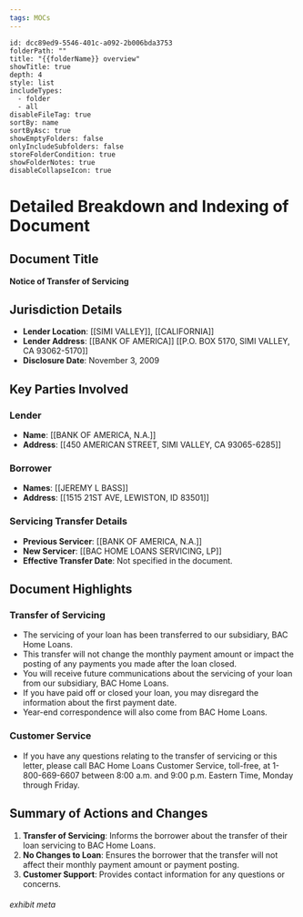 ```yaml
---
tags: MOCs
---
```

```folder-overview
id: dcc89ed9-5546-401c-a092-2b006bda3753
folderPath: ""
title: "{{folderName}} overview"
showTitle: true
depth: 4
style: list
includeTypes:
  - folder
  - all
disableFileTag: true
sortBy: name
sortByAsc: true
showEmptyFolders: false
onlyIncludeSubfolders: false
storeFolderCondition: true
showFolderNotes: true
disableCollapseIcon: true
```

# Detailed Breakdown and Indexing of Document

## Document Title
**Notice of Transfer of Servicing** 

## Jurisdiction Details
- **Lender Location**: [[SIMI VALLEY]], [[CALIFORNIA]] 
- **Lender Address**: [[BANK OF AMERICA]] [[P.O. BOX 5170, SIMI VALLEY, CA 93062-5170]] 
- **Disclosure Date**: November 3, 2009 

## Key Parties Involved
### Lender
- **Name**: [[BANK OF AMERICA, N.A.]] 
- **Address**: [[450 AMERICAN STREET, SIMI VALLEY, CA 93065-6285]] 

### Borrower
- **Names**: [[JEREMY L BASS]] 
- **Address**: [[1515 21ST AVE, LEWISTON, ID 83501]] 

### Servicing Transfer Details
- **Previous Servicer**: [[BANK OF AMERICA, N.A.]] 
- **New Servicer**: [[BAC HOME LOANS SERVICING, LP]] 
- **Effective Transfer Date**: Not specified in the document.

## Document Highlights

### Transfer of Servicing
- The servicing of your loan has been transferred to our subsidiary, BAC Home Loans. 
- This transfer will not change the monthly payment amount or impact the posting of any payments you made after the loan closed. 
- You will receive future communications about the servicing of your loan from our subsidiary, BAC Home Loans. 
- If you have paid off or closed your loan, you may disregard the information about the first payment date. 
- Year-end correspondence will also come from BAC Home Loans. 

### Customer Service
- If you have any questions relating to the transfer of servicing or this letter, please call BAC Home Loans Customer Service, toll-free, at 1-800-669-6607 between 8:00 a.m. and 9:00 p.m. Eastern Time, Monday through Friday. 

## Summary of Actions and Changes
1. **Transfer of Servicing**: Informs the borrower about the transfer of their loan servicing to BAC Home Loans. 
2. **No Changes to Loan**: Ensures the borrower that the transfer will not affect their monthly payment amount or payment posting. 
3. **Customer Support**: Provides contact information for any questions or concerns. 

###### exhibit meta
